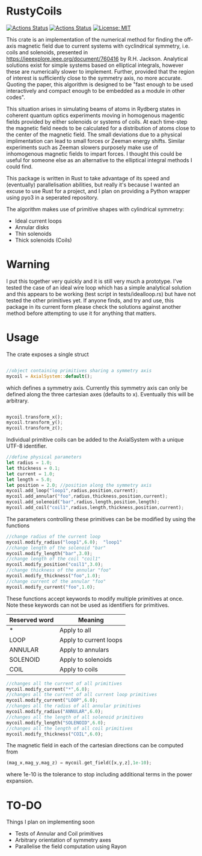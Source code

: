 # RustyCoils
[![Actions Status](https://github.com/jdrtommey/solenoid/workflows/Test/badge.svg)](https://github.com/jdrtommey/rustycoils/actions)
[![Actions Status](https://github.com/jdrtommey/solenoid/workflows/LintFormat/badge.svg)](https://github.com/jdrtommey/rustycoils/actions)
[![License: MIT](https://img.shields.io/badge/License-MIT-yellow.svg)](https://opensource.org/licenses/MIT)

This crate is an implementation of the numerical method for finding the off-axis magnetic field due to current systems with cyclindrical symmetry, i.e. coils and solenoids, presented in https://ieeexplore.ieee.org/document/760416 by R.H. Jackson. 
Analytical solutions exist for simple systems based on elliptical integrals, however these are numerically slower to implement. Further, provided that the region of interest is sufficiently close to the symmetry axis, no more accurate. Quoting the paper, this algorithm is designed to be "fast enough to be used interactively and compact enough to be embedded as a module in other codes".

This situation arises in simulating beams of atoms in Rydberg states in coherent quantum optics experiments moving in homogenous magentic fields provided by either solenoids or systems of coils. At each time-step the magnetic field needs to be calculated for a distribution of atoms close to the center of the magnetic field. The small deviations due to a physical implimentation can lead to small forces or Zeeman energy shifts. 
Similar experiments such as Zeeman slowers purposely make use of inhomogenous magnetic fields to impart forces. I thought this could be useful for someone else as an alternative to the elliptical integral methods I could find. 

This package is written in Rust to take advantage of its speed and (eventually) parallelisation abilities, but really it's because I wanted an excuse to use Rust for a project, and I plan on providing a Python wrapper using pyo3 in a seperated repository.
 

The algorithm makes use of primitive shapes with cylindrical symmetry:

* Ideal current loops
* Annular disks
* Thin solenoids 
* Thick solenoids (Coils)

# Warning

I put this together very quickly and it is still very much a prototype. I've tested the case of an ideal wire loop which has a simple analytical solution
and this appears to be working (test script in tests/idealloop.rs) but have not tested the other primitives yet. If anyone finds, and try and use, this package in its current form please check the solutions against another method before attempting to use it for anything that matters.


# Usage 

The crate exposes a single struct 
```rust

//object containing primitives sharing a symmetry axis
mycoil = AxialSystem::default(); 
```
which defines a symmetry axis. Currently this symmetry axis can only be defined along the three cartesian axes (defaults to x). Eventually this will be arbitrary. 

```rust

mycoil.transform_x();
mycoil.transform_y();
mycoil.transform_z();

```

Individual primitive coils can be added to the AxialSystem with a unique UTF-8 identifier.

```rust
//define physical parameters
let radius = 1.0;
let thickness = 0.1;
let current = 1.0;
let length = 5.0;
let position = 2.0; //position along the symmetry axis
mycoil.add_loop("loop1",radius,position,current);
mycoil.add_annular("foo",radius,thickness,position,current);
mycoil.add_solenoid("bar",radius,length,position,length);
mycoil.add_coil("coil1",radius,length,thickness,position,current);
```
The parameters controlling these primitives can be be modified by using the functions 
```rust
//change radius of the current loop
mycoil.modify_radius("loop1",6.0);  "loop1"
//change length of the solenoid "bar"
mycoil.modify_length("bar",3.0); 
//change length of the coil "coil1"
mycoil.modify_position("coil1",3.0); 
//change thickness of the annular "foo"
mycoil.modify_thickness("foo",1.0); 
//change current of the annular "foo"
mycoil.modify_current("foo",1.0); 
```

These functions accept keywords to modify multiple primitives at once. Note these keywords can not be used as identifiers for primitives.

| Reserved word  | Meaning |
| -------------  | ------------- |
| *   | Apply to all  |
| LOOP   | Apply to current loops  |
| ANNULAR   | Apply to annulars  |
| SOLENOID   | Apply to solenoids  |
| COIL   | Apply to coils  |


```rust
//changes all the current of all primitives
mycoil.modify_current("*",6.0); 
//changes all the current of all current loop primitives
mycoil.modify_current("LOOP",6.0); 
//changes all the radius of all annular primitives
mycoil.modify_radius("ANNULAR",6.0);  
//changes all the length of all solenoid primitives
mycoil.modify_length("SOLENOID",6.0);
//changes all the length of all coil primitives
mycoil.modify_thickness("COIL",6.0);  
```

The magnetic field in each of the cartesian directions can be computed from 
```rust
(mag_x,mag_y,mag_z) = mycoil.get_field([x,y,z],1e-10);
```
where 1e-10 is the tolerance to stop including additional terms in the power expansion.

# TO-DO

Things I plan on implementing soon

- Tests of Annular and Coil primitives
- Arbitrary orientation of symmetry axes
- Parallelise the field computation using Rayon
